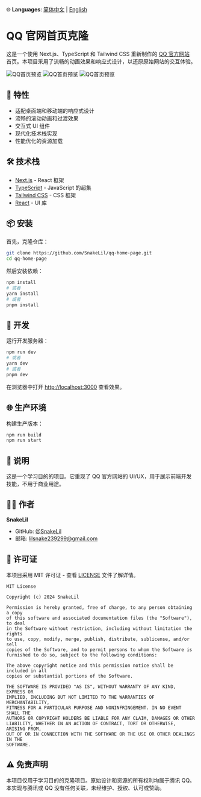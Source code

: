 🌐 **Languages**: 
[简体中文](./README.md) | [English](./docs/README.EN.md)

# QQ 官网首页克隆

这是一个使用 Next.js、TypeScript 和 Tailwind CSS 重新制作的 [QQ 官方网站](https://im.qq.com/index) 首页。本项目采用了流畅的动画效果和响应式设计，以还原原始网站的交互体验。

![QQ首页预览](https://github.com/user-attachments/assets/2e36ddab-9133-49c8-950e-e05599d6a982)
![QQ首页预览](https://github.com/user-attachments/assets/4886a2d9-95af-42b0-bdc6-3c53ac498ed0)
![QQ首页预览](https://github.com/user-attachments/assets/4e4543d9-b717-42b3-862a-30b7adabec77)

## 🚀 特性

- 适配桌面端和移动端的响应式设计
- 流畅的滚动动画和过渡效果
- 交互式 UI 组件
- 现代化技术栈实现
- 性能优化的资源加载

## 🛠️ 技术栈

- [Next.js](https://nextjs.org/) - React 框架
- [TypeScript](https://www.typescriptlang.org/) - JavaScript 的超集
- [Tailwind CSS](https://tailwindcss.com/) - CSS 框架
- [React](https://reactjs.org/) - UI 库

## 📦 安装

首先，克隆仓库：

```bash
git clone https://github.com/SnakeLil/qq-home-page.git
cd qq-home-page
```

然后安装依赖：

```bash
npm install
# 或者
yarn install
# 或者
pnpm install
```

## 🔧 开发

运行开发服务器：

```bash
npm run dev
# 或者
yarn dev
# 或者
pnpm dev
```

在浏览器中打开 [http://localhost:3000](http://localhost:3000) 查看效果。

## 🌐 生产环境

构建生产版本：

```bash
npm run build
npm run start
```

## 📝 说明

这是一个学习目的的项目。它重现了 QQ 官方网站的 UI/UX，用于展示前端开发技能，不用于商业用途。

## 👨‍💻 作者

**SnakeLil**
- GitHub: [@SnakeLil](https://github.com/SnakeLil)
- 邮箱: lilsnake239299@gmail.com

## 📄 许可证

本项目采用 MIT 许可证 - 查看 [LICENSE](LICENSE) 文件了解详情。

```text
MIT License

Copyright (c) 2024 SnakeLil

Permission is hereby granted, free of charge, to any person obtaining a copy
of this software and associated documentation files (the "Software"), to deal
in the Software without restriction, including without limitation the rights
to use, copy, modify, merge, publish, distribute, sublicense, and/or sell
copies of the Software, and to permit persons to whom the Software is
furnished to do so, subject to the following conditions:

The above copyright notice and this permission notice shall be included in all
copies or substantial portions of the Software.

THE SOFTWARE IS PROVIDED "AS IS", WITHOUT WARRANTY OF ANY KIND, EXPRESS OR
IMPLIED, INCLUDING BUT NOT LIMITED TO THE WARRANTIES OF MERCHANTABILITY,
FITNESS FOR A PARTICULAR PURPOSE AND NONINFRINGEMENT. IN NO EVENT SHALL THE
AUTHORS OR COPYRIGHT HOLDERS BE LIABLE FOR ANY CLAIM, DAMAGES OR OTHER
LIABILITY, WHETHER IN AN ACTION OF CONTRACT, TORT OR OTHERWISE, ARISING FROM,
OUT OF OR IN CONNECTION WITH THE SOFTWARE OR THE USE OR OTHER DEALINGS IN THE
SOFTWARE.
```

## ⚠️ 免责声明

本项目仅用于学习目的的克隆项目。原始设计和资源的所有权利均属于腾讯 QQ。本实现与腾讯或 QQ 没有任何关联，未经维护、授权、认可或赞助。
